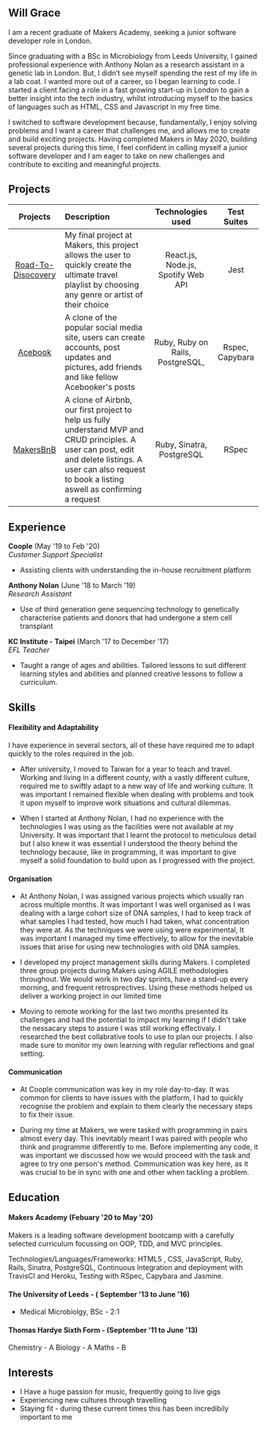 ## Will Grace

I am a recent graduate of Makers Academy, seeking a junior software developer role in London.
 
Since graduating with a BSc in Microbiology from Leeds University, I gained professional experience with Anthony Nolan as a research assistant in a genetic lab in London. But, I didn’t see myself spending the rest of my life in a lab coat. I wanted more out of a career, so I began learning to code. I started a client facing a role in a fast growing start-up in London to gain a better insight into the tech industry, whilst introducing myself to the basics of languages such as HTML, CSS and Javascript in my free time.
 
I switched to software development because, fundamentally, I enjoy solving problems and I want a career that challenges me, and allows me to create and build exciting projects. Having completed Makers in May 2020, building several projects during this time,  I feel confident in calling myself a junior software developer and I am eager to take on new challenges and contribute to exciting and meaningful projects.


## Projects

|      Projects      |                                                                                                    Description                                                                                                   |       Technologies <br> used       |   Test Suites   |
|:------------------:|:----------------------------------------------------------------------------------------------------------------------------------------------------------------------------------------------------------------|:----------------------------------:|:---------------:|
| [Road-To-Disocovery](https://github.com/Team-react/Playlist_App) | My final project at Makers, this project allows the user to quickly create the ultimate travel playlist by choosing any genre or artist of their choice                                         | React.js, Node.js, Spotify Web API |       Jest      |
| [Acebook](https://github.com/Untitled-Team-Acebook/acebook-Untitled-Team)         | A clone of the popular social media site, users can create accounts, post updates and pictures, add friends and like fellow Acebooker's posts                                                                    |  Ruby, Ruby on Rails, PostgreSQL,  | Rspec, Capybara |
|[ MakersBnB ](https://github.com/WilliamJGrace/Makersbnb)         | A clone of Airbnb, our first project to help us fully understand MVP and CRUD principles. A user can post, edit and delete listings. A user can also request to book a listing aswell as confirming a request |      Ruby, Sinatra, PostgreSQL     |       RSpec     |
## Experience

**Coople** (May '19 to Feb '20)    
*Customer Support Specialist*
- Assisting clients with understanding the in-house recruitment platform

**Anthony Nolan** (June '18 to March '19)   
*Research Assistant*  
- Use of third generation gene sequencing technology to genetically characterise patients and donors that had undergone a stem cell transplant

**KC Institute - Taipei** (March '17 to December '17)   
*EFL Teacher*
- Taught a range of ages and abilities. Tailored lessons to suit different learning styles and abilities and planned creative lessons to follow a curriculum.




## Skills



#### Flexibility and Adaptability 
 
I have experience in several sectors, all of these have required me to adapt quickly to the roles required in the job. 
 
* After university, I moved to Taiwan for a year to teach and travel. Working and living in a different county, with a vastly different culture, required me to swiftly adapt to a new way of life and working culture. It was important I remained flexible when dealing with problems and took it upon myself to improve work situations and cultural dilemmas.
 
* When I started at Anthony Nolan, I had no experience with the technologies I was using as the facilities were not available at my University. It was important that I learnt the protocol to meticulous detail but I also knew it was essential I understood the theory behind the technology because, like in programming, it was important to give myself a solid foundation to build upon as I progressed with the project. 


#### Organisation 
 
* At Anthony Nolan, I was assigned various projects which usually ran across multiple months. It was important I was well organised as I was dealing with a large cohort size of DNA samples, I had to keep track of what samples I had tested, how much I had taken, what concentration they were at. As the techniques we were using were experimental, It was important I managed my time effectively, to allow for the inevitable issues that arise for using new technologies with old DNA samples. 
 
* I developed my project management skills during Makers. I completed three group projects during Makers using AGILE methodologies throughout.
We would work in two day sprints, have a stand-up every morning, and frequent retrosprectives.  Using these methods helped us deliver a working project in our limited time

* Moving to remote working for the last two months presented its challenges and had the potential to impact my learning if I didn't take the nessacary steps to assure I was still working effectivaly. I researched the best collabrative tools to use to plan our projects. I also made sure to monitor my own learning with regular reflections and goal setting.

#### Communication
 
* At Coople communication was key in my role day-to-day. It was common for clients to have issues with the platform, I had to quickly recognise the problem and explain to them clearly the necessary steps to fix their issue. 
 
* During my time at Makers, we were tasked with programming in pairs almost every day. This inevitably meant I was paired with people who think and programme differently to me. Before implementing any code, it was important we discussed how we would proceed with the task and agree to try one person's method. Communication was key here, as it was crucial to be in sync with one and other when tackling a problem. 



## Education

#### Makers Academy (Febuary '20 to May '20)

Makers is a leading software development bootcamp with a carefully selected curriculum focussing on OOP, TDD, and MVC principles.

Technologies/Languages/Frameworks: HTML5 , CSS, JavaScript, Ruby, Rails, Sinatra, PostgreSQL, Continuous Integration and deployment with TravisCI and Heroku, Testing with RSpec, Capybara and Jasmine.

#### The University of Leeds - ( September '13 to June '16)

- Medical Microbiolgy, BSc - 2:1

#### Thomas Hardye Sixth Form - (September '11 to June '13)

Chemistry - A
Biology - A
Maths - B


## Interests

* I Have a huge passion for music, frequently going to live gigs
* Experiencing new cultures through travelling
* Staying fit - during these current times this has been incredibily important to me
